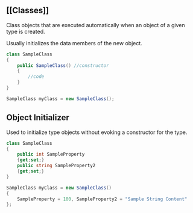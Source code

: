 [[Classes]]
---
Class objects that are executed automatically when an object of a given type is created.

Usually initializes the data members of the new object.

```c#
class SampleClass
{
	public SampleClass() //constructor
	{
		//code
	}
}

SampleClass myClass = new SampleClass();
```

## Object Initializer
Used to initialize type objects without evoking a constructor for the type.

```c#
class SampleClass
{
	public int SampleProperty
	{get;set;}
	public string SampleProperty2
	{get;set;}
}

SampleClass myClass = new SampleClass()
{
	SampleProperty = 100, SampleProperty2 = "Sample String Content"
};
```